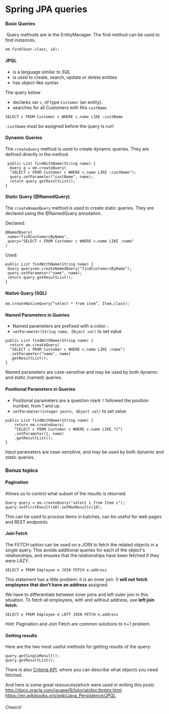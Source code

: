 # Spring JPA queries

#### Basic Queries

 Query methods are in the EntityManager.
The find method can be used to find instances.

```
em.find(User.class, id);
```

#### JPQL

* is a language similar to SQL
* is used to create, search, update or delete entities
* has object-like syntax

The query below

* declares var `c`, of type `Customer` (an entity).
* searches for all Customers with this `custName`


```
SELECT c FROM Customer c WHERE c.name LIKE :custName
```

`:custName` must be assigned before the query is run!

#### Dynamic Queries

The `createQuery` method is used to create dynamic queries.
They are defined directly in the method.

```
 public List findWithName(String name) {
  Query q = em.createQuery(
  "SELECT c FROM Customer c WHERE c.name LIKE :custName");
  query.setParameter("custName", name);
  return query.getResultList();
}
```

#### Static Query (@NamedQuery)

The `createNamedQuery` method is used to create static queries.
They are declared using the @NamedQuery annotation.

Declared:
```
@NamedQuery( 
 name="findCustomersByName", 
 query="SELECT c FROM Customer c WHERE c.name LIKE :name"
)
```
Used:
```
public List findWithName(String name) { 
 Query query=em.createNamedQuery("findCustomersByName");
 query.setParameter("name", name); 
 return query.getResultList();
}
```

#### Native Query (SQL)

```
em.createNativeQuery(“select * from item”, Item.class);
```

#### Named Parameters in Queries

* Named parameters are prefixed with a colon `:`
* `setParameter(String name, Object val)` to set value

```
public List findWithName(String name) {
  return em.createQuery(
  "SELECT c FROM Customer c WHERE c.name LIKE :name")
  .setParameter("name", name)
  .getResultList();
}
```

Named parameters are case-sensitive and may be used by both dynamic and static (named) queries.

#### Positional Parameters in Queries

* Positional parameters are a question mark `?` followed the position number, from 1 and up.
* `setParameter(integer postn, Object val)` to set value

```
public List findWithName(String name) {
    return em.createQuery(
    “SELECT c FROM Customer c WHERE c.name LIKE ?1”)
    .setParameter(1, name)
    .getResultList();
}
```

Input parameters are case-sensitive, and may be used by both dynamic and static queries.

### Bonus topics

#### Pagination

Allows us to control what subset of the results is returned.

```
Query query = em.createQuery("select i from Item i");
query.setFirstResult(40).setMaxResults(10);
```

This can be used to process items in batches, can be useful for web pages and REST endpoints.


#### Join Fetch

The FETCH option can be used on a JOIN to fetch the related objects in a single query. This avoids additional queries for each of the object's relationships, and ensures that the relationships have been fetched if they were LAZY.

```
SELECT e FROM Employee e JOIN FETCH e.address
```
This statement has a little problem: it is an inner join. It **will not fetch employees that don't have an address** assigned.

We have to differentiate between inner joins and left outer join in this situation.
To fetch all employees, with and without address, use **left join fetch**:

```
SELECT e FROM Employee e LEFT JOIN FETCH e.address
```

Hint:
Pagination and Join Fetch are common solutions to n+1 problem.

#### Getting results

Here are the two most useful methods for getting results of the query:

```
query.getSingleResult();
query.getResultList();
```

There is also [Criteria API](http://docs.oracle.com/javaee/6/api/javax/persistence/criteria/CriteriaQuery.html), where you can describe what objects you need fetched.

And here is some great resources(which were used in writing this post):
http://docs.oracle.com/javaee/6/tutorial/doc/bnbtg.html
https://en.wikibooks.org/wiki/Java_Persistence/JPQL

###### Cheers!
